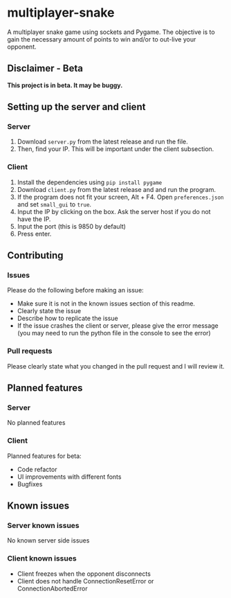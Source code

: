 # multiplayer-snake

A multiplayer snake game using sockets and Pygame. The objective is to gain the necessary amount of points to win and/or to out-live your opponent.

## Disclaimer - Beta

**This project is in beta. It may be buggy.**

## Setting up the server and client

### Server

1. Download `server.py` from the latest release and run the file. 
2. Then, find your IP. This will be important under the client subsection.

### Client

1. Install the dependencies using `pip install pygame`
2. Download `client.py` from the latest release and and run the program.
3. If the program does not fit your screen, Alt + F4. Open `preferences.json` and set `small_gui` to `true`.
3. Input the IP by clicking on the box. Ask the server host if you do not have the IP.
4. Input the port (this is 9850 by default)
5. Press enter.

## Contributing

### Issues

Please do the following before making an issue:
- Make sure it is not in the known issues section of this readme.
- Clearly state the issue
- Describe how to replicate the issue
- If the issue crashes the client or server, please give the error message (you may need to run the python file in the console to see the error)

### Pull requests

Please clearly state what you changed in the pull request and I will review it.

## Planned features

### Server

No planned features

### Client

Planned features for beta:
- Code refactor
- UI improvements with different fonts
- Bugfixes

## Known issues

### Server known issues

No known server side issues

### Client known issues

- Client freezes when the opponent disconnects
- Client does not handle ConnectionResetError or ConnectionAbortedError
